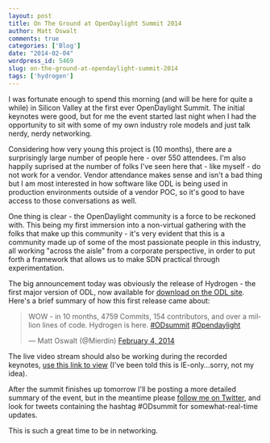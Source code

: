 ```yaml
---
layout: post
title: On The Ground at OpenDaylight Summit 2014
author: Matt Oswalt
comments: true
categories: ['Blog']
date: "2014-02-04"
wordpress_id: 5469
slug: on-the-ground-at-opendaylight-summit-2014
tags: ['hydrogen']
---
```



I was fortunate enough to spend this morning (and will be here for quite a while) in Silicon Valley at the first ever OpenDaylight Summit. The initial keynotes were good, but for me the event started last night when I had the opportunity to sit with some of my own industry role models and just talk nerdy, nerdy networking.

Considering how very young this project is (10 months), there are a surprisingly large number of people here - over 550 attendees. I'm also happily suprised at the number of folks I've seen here that - like myself - do not work for a vendor. Vendor attendance makes sense and isn't a bad thing but I am most interested in how software like ODL is being used in production environments outside of a vendor POC, so it's good to have access to those conversations as well.

One thing is clear - the OpenDaylight community is a force to be reckoned with. This being my first immersion into a non-virtual gathering with the folks that make up this community - it's very evident that this is a community made up of some of the most passionate people in this industry, all working "across the aisle" from a corporate perspective, in order to put forth a framework that allows us to make SDN practical through experimentation.

The big announcement today was obviously the release of Hydrogen - the first major version of ODL, now available for [download on the ODL site](http://www.opendaylight.org/software/downloads). Here's a brief summary of how this first release came about:

<blockquote class="twitter-tweet" lang="en"><p lang="en" dir="ltr">WOW - in 10 months, 4759 Commits, 154 contributors, and over a million lines of code. Hydrogen is here. <a href="https://twitter.com/hashtag/ODsummit?src=hash">#ODsummit</a> <a href="https://twitter.com/hashtag/Opendaylight?src=hash">#Opendaylight</a></p>&mdash; Matt Oswalt (@Mierdin) <a href="https://twitter.com/Mierdin/status/430747046677463040">February 4, 2014</a></blockquote>
<script async src="//platform.twitter.com/widgets.js" charset="utf-8"></script>

The live video stream should also be working during the recorded keynotes, [use this link to view](http://events.linuxfoundation.org/events/opendaylight-summit/program/live-video-stream) (I've been told this is IE-only...sorry, not my idea).

After the summit finishes up tomorrow I'll be posting a more detailed summary of the event, but in the meantime please [follow me on Twitter](https://twitter.com/mierdin), and look for tweets containing the hashtag #ODsummit for somewhat-real-time updates.

This is such a great time to be in networking.